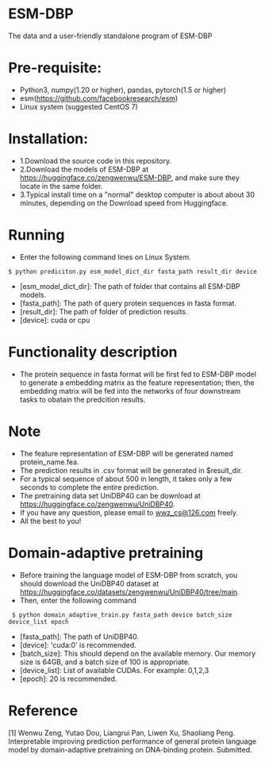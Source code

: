 # ESM-DBP
The data and a user-friendly standalone program of ESM-DBP

# Pre-requisite:
- Python3, numpy(1.20 or higher), pandas, pytorch(1.5 or higher)
- esm(https://github.com/facebookresearch/esm)
- Linux system (suggested CentOS 7)
  
# Installation:
- 1.Download the source code in this repository.
- 2.Download the models of ESM-DBP at https://huggingface.co/zengwenwu/ESM-DBP, and make sure they locate in the same folder.
- 3.Typical install time on a "normal" desktop computer is about about 30 minutes, depending on the Download speed from Huggingface.

 # Running
- Enter the following command lines on Linux System.
 ```
 $ python prediciton.py esm_model_dict_dir fasta_path result_dir device
```
- [esm_model_dict_dir]: The path of folder that contains all ESM-DBP models.
- [fasta_path]: The path of query protein sequences in fasta format.
- [result_dir]: The path of folder of prediction results.
- [device]: cuda or cpu

# Functionality description
- The protein sequence in fasta format will be first fed to ESM-DBP model to generate a embedding matrix as the feature representation; then, the embedding matrix will be fed into the networks of four downstream tasks to obatain the predcition results.

# Note
- The feature representation of ESM-DBP will be generated named protein_name.fea.
- The prediction results in .csv format will be generated in $result_dir.
- For a typical sequence of about 500 in length, it takes only a few seconds to complete the entire prediction.
- The pretraining data set UniDBP40 can be download at https://huggingface.co/zengwenwu/UniDBP40.
- If you have any question, please email to wwz_cs@126.com freely.
- All the best to you!

# Domain-adaptive pretraining
- Before training the language model of ESM-DBP from scratch, you should download the UniDBP40 dataset at https://huggingface.co/datasets/zengwenwu/UniDBP40/tree/main. 
- Then, enter the following command
```
 $ python domain_adaptive_train.py fasta_path device batch_size device_list epoch
```
- [fasta_path]: The path of UniDBP40.
- [device]: 'cuda:0' is recommended.
- [batch_size]: This should depend on the available memory. Our memory size is 64GB, and a batch size of 100 is appropriate.
- [device_list]: List of available CUDAs. For example: 0,1,2,3
- [epoch]: 20 is recommended.

# Reference
[1] Wenwu Zeng, Yutao Dou, Liangrui Pan, Liwen Xu, Shaoliang Peng. Interpretable improving prediction performance of general protein language model by domain-adaptive pretraining on DNA-binding protein. Submitted.
 

